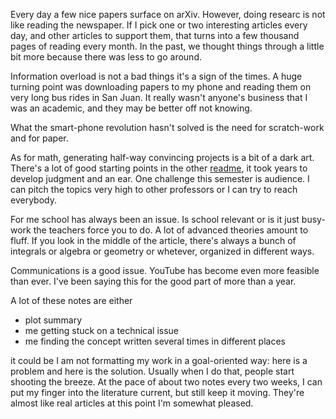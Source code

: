 Every day a few nice papers surface on arXiv.  However, doing researc is not
like reading the newspaper.  If I pick one or two
interesting articles every day, and other articles to support them, that turns
into a few thousand pages of reading every month.  In the past, we thought
things through a little bit more because there was less to go around.

Information overload is not a bad things it's a sign of the times.  A huge
turning point was downloading papers to my phone and reading them on very long
bus rides in San Juan.  It really wasn't anyone's business that I was an
academic, and they may be better off not knowing.

What the smart-phone revolution hasn't solved is the need for scratch-work and
for paper.  

As for math, generating half-way convincing projects is a bit of a dark art.
There's a lot of good starting points in the other
[readme](README-01.md), it took years to develop judgment and an ear.  One
challenge this semester is audience.  I can pitch the topics very high to
other professors or I can try to reach everybody.  

For me school has always been an issue.  Is school relevant or is it just
busy-work the teachers force you to do.  A lot of advanced theories amount to
fluff.  If you look in the middle of the article, there's always a bunch of
integrals or algebra or geometry or whetever, organized in different ways.

Communications is a good issue.  YouTube has become even more feasible than ever.
I've been saying this for the good part of more than a year.

A lot of these notes are either

* plot summary
* me getting stuck on a technical issue
* me finding the concept written several times in different places

it could be I am not formatting my work in a goal-oriented way: here is a problem
and here is the solution. Usually when I do that, people start shooting the breeze.
At the pace of about two notes every two weeks, I can put my finger into the
literature current, but still keep it moving.  They're almost like real articles
at this point I'm somewhat pleased.
